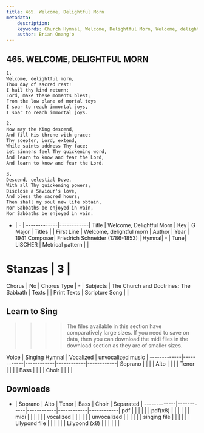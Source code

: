 ```yaml
---
title: 465. Welcome, Delightful Morn
metadata:
    description: 
    keywords: Church Hymnal, Welcome, Delightful Morn, Welcome, delightful morn, 
    author: Brian Onang'o
---
```



## 465. WELCOME, DELIGHTFUL MORN

```txt
1.
Welcome, delightful morn, 
Thou day of sacred rest! 
I hail thy kind return; 
Lord, make these moments blest; 
From the low plane of mortal toys 
I soar to reach immortal joys, 
I soar to reach immortal joys. 

2.
Now may the King descend, 
And fill His throne with grace; 
Thy scepter, Lord, extend, 
While saints address Thy face; 
Let sinners feel Thy quickening word, 
And learn to know and fear the Lord, 
And learn to know and fear the Lord. 

3.
Descend, celestial Dove, 
With all Thy quickening powers; 
Disclose a Saviour's love, 
And bless the sacred hours; 
Then shall my soul new life obtain, 
Nor Sabbaths be enjoyed in vain, 
Nor Sabbaths be enjoyed in vain.
```

- |   -  |
-------------|------------|
Title | Welcome, Delightful Morn |
Key | G Major |
Titles |  |
First Line | Welcome, delightful morn |
Author | 
Year | 1941
Composer| Friedrich Schneider (1786-1853) |
Hymnal|  - |
Tune| LISCHER |
Metrical pattern | |
# Stanzas | 3 |
Chorus | No |
Chorus Type | - |
Subjects | The Church and Doctrines: The Sabbath |
Texts |  |
Print Texts | 
Scripture Song |  |
  
## Learn to Sing

>>>> The files available in this section have comparatively large sizes. If you need to save on data, then you can download the midi files in the download section as they are of smaller sizes.

Voice |  Singing Hymnal | Vocalized | unvocalized music |
-------------|------------|------------|------------|------------|
Soprano | | | |
Alto | | | |
Tenor | | | |
Bass | | | |
Choir | | | |

## Downloads

- |  Soprano | Alto | Tenor | Bass | Choir | Separated |
-------------|------------|------------|------------|------------|
pdf | | | | | |
pdf(x8) | | | | | |
midi | | | | | |
vocalized | | | | | |
unvocalized | | | | | |
singing file | | | | | |
Lilypond file | | | | | |
Lilypond (x8) | | | | | |
  